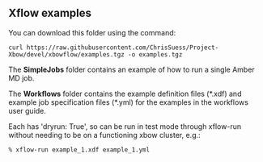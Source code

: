 ## Xflow examples

You can download this folder using the command:
```
curl https://raw.githubusercontent.com/ChrisSuess/Project-Xbow/devel/xbowflow/examples.tgz -o examples.tgz
```

The **SimpleJobs** folder contains an example of how to run a single Amber MD job. 

The **Workflows** folder contains the example definition files (\*.xdf) and example job specification files (\*.yml) for the examples in the workflows user guide.

Each has 'dryrun: True', so can be run in test mode through xflow-run without 
needing to be on a functioning xbow cluster, e.g.:
```
% xflow-run example_1.xdf example_1.yml
```

